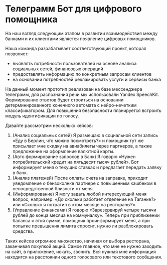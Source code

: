 <h1>Телеграмм Бот для цифрового помощника</h1>

<p>На наш взгляд следующим этапом в развитии взаимодействия между банками и их клиентами является появление цифровых помощников.</p>
<p>Наша команда разрабатывает соответствующий проект, которая позволяет:</p>
<ul>
	<li>выявлять потребности пользователей на основе анализа социальных сетей, финансовых операций </li>
	<li>предоставлять информацию по конкретным запросам клиентов </li>
	<li>на основании потребностей рекламировать услуги и сервисы банка</li>
</ul>
<p>На данный момент прототип реализован на базе мессенджера телеграмм, для распознания речи мы использовали Yandex SpeechKit. Формирование ответов будет строиться на основании детерминированного конечного автомата с нейро-нечетким классификатором. Для повышения безопасности планируется встроить модуль идентификации по голосу. </p>
<p>Давайте рассмотрим несколько кейсов:</p>
<ol>
	<li>(Анализ социальных сетей) Я размещаю в социальной сети запись «Еду в Берлин, что можно посмотреть?» и помощник тут же присылает мне скидку на авиабилеты через партнеров, а также предложение на оформление валютной карты. </li>
	<li>(Авто формирование запросов в Банк) Я говорю «Нужен потребительский кредит на пятьдесят тысяч рублей». Бот информирует меня о текущих ставках и предлагает передать заявку в банк.</li>
	<li>(Анализ платежей) После оплаты счета на заправке, приходит уведомление о бензоколнке партнере с повышенным кэшбеком в непосредственной близости от меня.</li>
	<li>(Информирование) Я могу задать любой интересующий меня вопрос, например: «До скольки работает отделение на Таганке?» или «Сколько я потратил в этом месяце на рестораны?». </li>
	<li>(Управление финансами) Я говорю «Зарезервируй четыре тысячи рублей до конца месяца на коммуналку». Теперь при приближении баланса к этой сумме, помощник проинформирует меня, а при попытке превышения лимита спросит, нужно ли разблокировать средства. </li>
	</ol>
<p>Таких кейсов огромное множество, начиная от выбора ресторана, заканчивая покупкой акций. Самое главное, что мне не нужно заходить на сайт, в приложение, искать, звонить. Вся нужная мне информация находится на расстоянии одного голосового или текстового сообщения.</p>
